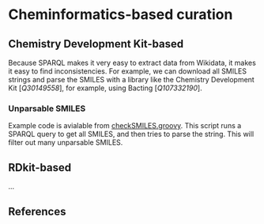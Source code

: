 # Cheminformatics-based curation

## Chemistry Development Kit-based

Because SPARQL makes it very easy to extract data from Wikidata, it makes it easy to find
inconsistencies. For example, we can download all SMILES strings and parse the SMILES with
a library like the Chemistry Development Kit [<cite>Q30149558</cite>], for example,
using Bacting [<cite>Q107332190</cite>].

### Unparsable SMILES

Example code is avialable from
[checkSMILES.groovy](https://github.com/egonw/ons-wikidata/blob/main/Wikidata/checkSMILESes.groovy).
This script runs a SPARQL query to get all SMILES, and then tries to parse the string.
This will filter out many unparsable SMILES.

## RDkit-based

...

## References

<references/>
